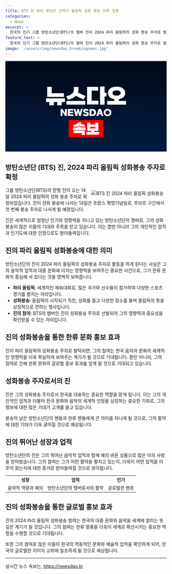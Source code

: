 ```yaml
---
title: BTS 진 파리 루브르 근처서 올림픽 성화 봉송 이목 집중
categories:
  - News
excerpt: >
  한국의 인기 그룹 방탄소년단(BTS)의 멤버 진이 2024 파리 올림픽의 성화 봉송 주자로 발탁되었다. 이는 14일 프랑스 혁명기념일에 루브르 구간에서 이뤄지며, 진은 첫 번째 봉송 주자로 나서게 된다.
feature_text: >
  한국의 인기 그룹 방탄소년단(BTS)의 멤버 진이 2024 파리 올림픽의 성화 봉송 주자로 발탁되었다. 이는 14일 프랑스 혁명기념일에 루브르 구간에서 이뤄지며, 진은 첫 번째 봉송 주자로 나서게 된다.
image: '/assets/img/newsdao_breakingnews.jpg'
---
```


<p><img src="/assets/img/newsdao_breakingnews.jpg" alt="bookingtag 속보" /></p>

<h2 data-ke-size="size26">방탄소년단 (BTS) 진, 2024 파리 올림픽 성화봉송 주자로 확정</h2>

<p data-ke-size="size16"><img src="https://www.example.com/bts_jin_paris_olympics.jpg" alt="BTS 진 2024 파리 올림픽 성화봉송" style="float:right; margin:10px;">그룹 방탄소년단(BTS)의 맏형 진이 오는 14일 2024 파리 올림픽의 성화 봉송 주자로 확정되었습니다. 진이 성화 봉송에 나서는 14일은 프랑스 혁명기념일로, 루브르 구간에서 첫 번째 봉송 주자로 나서게 될 예정입니다.</p>

<p data-ke-size="size16">진은 세계적으로 엄청난 인기와 영향력을 지니고 있는 방탄소년단의 멤버로, 그의 성화봉송이 많은 이들의 기대와 주목을 받고 있습니다. 이는 뿐만 아니라 그의 개인적인 업적과 인기도에 대한 인정으로도 받아들여집니다.</p>

<h2 data-ke-size="size26">진의 파리 올림픽 성화봉송에 대한 의미</h2>

<p data-ke-size="size16">방탄소년단의 진이 2024 파리 올림픽의 성화봉송 주자로 활동을 하게 된다는 사실은 그의 음악적 업적과 대중 문화에 미치는 영향력을 보여주는 중요한 사건으로, 그가 한류 문화의 중심에 서 있다는 것을 명백히 보여줍니다.</p>

<ul>
    <li><b>파리 올림픽</b>: 세계적인 체육대회로, 많은 국가와 선수들이 참가하여 다양한 스포츠 경기를 펼치는 자리입니다.</li>
    <li><b>성화봉송</b>: 올림픽이 시작되기 직전, 성화를 들고 다양한 장소를 돌며 올림픽의 뜻을 상징적으로 전하는 행사입니다.</li>
    <li><b>진의 참여</b>: BTS의 멤버인 진이 성화봉송 주자로 선발되어 그의 영향력과 중요성을 확인받을 수 있는 자리입니다.</li>
</ul>

<h2 data-ke-size="size26">진의 성화봉송을 통한 한류 문화 홍보 효과</h2>

<p data-ke-size="size16">진이 파리 올림픽의 성화봉송 주자로 발탁되면, 그의 참여는 한국 음악과 문화의 세계적인 영향력을 더욱 확실하게 보여주는 계기가 될 것으로 기대됩니다. 뿐만 아니라, 그의 참여로 인해 한류 문화의 글로벌 홍보 효과를 얻게 될 것으로 기대되고 있습니다.</p>

<h2 data-ke-size="size26">성화봉송 주자로서의 진</h2>

<p data-ke-size="size16">진은 그의 성화봉송 주자로서 한국을 대표하는 중요한 역할을 맡게 됩니다. 이는 그의 개인적인 업적과 더불어 한국 문화와 음악의 세계적 인정을 상징하는 중요한 기회로, 그의 행보에 대한 많은 기대가 고개를 들고 있습니다.</p>

<p data-ke-size="size16">봉송의 날은 방탄소년단의 팬들과 한류 팬들에게 큰 의미를 지니게 될 것으로, 그의 활약에 대한 기대가 더욱 굵어질 것으로 예상됩니다.</p>

<h2 data-ke-size="size26">진의 뛰어난 성장과 업적</h2>

<p data-ke-size="size16">방탄소년단의 진은 그의 뛰어난 음악적 업적과 함께 예의 바른 성품으로 많은 이의 사랑을 받아왔습니다. 그의 참여는 그가 어떤 활약을 펼치고 있는지, 더욱이 어떤 업적을 이루어 왔는지에 대한 증거로 받아들여질 것으로 생각됩니다.</p>

<table>
    <tr>
        <td style="text-align: center; height: 17px;"><b>성장</b></td>
        <td style="text-align: center; height: 17px;"><b>업적</b></td>
        <td style="text-align: center; height: 17px;"><b>인기</b></td>
    </tr>
    <tr>
        <td style="text-align: center; height: 17px;">음악적 역량과 예의</td>
        <td style="text-align: center; height: 17px;">방탄소년단의 멤버로서의 활약</td>
        <td style="text-align: center; height: 17px;">글로벌한 팬층</td>
    </tr>
</table>

<h2 data-ke-size="size26">진의 성화봉송을 통한 글로벌 홍보 효과</h2>

<p data-ke-size="size16">진의 2024 파리 올림픽 성화봉송 참여는 한국의 대중 문화와 음악을 세계에 알리는 뜻깊은 계기가 될 것입니다. 그의 참여는 한류 열풍을 더욱이 세계로 확산시키는 중요한 역할을 수행할 것으로 기대됩니다.</p>

<p data-ke-size="size16">또한 그의 참여로 많은 이들이 한국의 역동적인 문화와 예술적 업적을 확인하게 되어, 한국의 글로벌한 이미지 고취에 일조하게 될 것으로 예상됩니다.</p>

<hr data-ke-size="size16">
실시간 뉴스 속보는, <a href="https://newsdao.kr" rel="dofollow">https://newsdao.kr</a>


